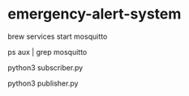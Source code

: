 # emergency-alert-system

brew services start mosquitto

ps aux | grep mosquitto

python3 subscriber.py

python3 publisher.py